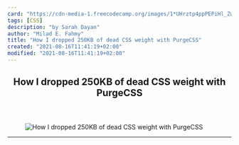 ```yaml
---
card: "https://cdn-media-1.freecodecamp.org/images/1*UHrztp4ppPEPiHl_Zwo2Mg.jpeg"
tags: [CSS]
description: "by Sarah Dayan"
author: "Milad E. Fahmy"
title: "How I dropped 250KB of dead CSS weight with PurgeCSS"
created: "2021-08-16T11:41:19+02:00"
modified: "2021-08-16T11:41:19+02:00"
---
```

<div class="site-wrapper">
<main id="site-main" class="site-main outer">
<div class="inner">
<article class="post-full post tag-css tag-utility-first tag-tailwind tag-technology tag-accessibility ">
<header class="post-full-header">
<h1 class="post-full-title">How I dropped 250KB of dead CSS weight with PurgeCSS</h1>
</header>
<figure class="post-full-image">
<picture>
<source media="(max-width: 700px)" sizes="1px" srcset="data:image/gif;base64,R0lGODlhAQABAIAAAAAAAP///yH5BAEAAAAALAAAAAABAAEAAAIBRAA7 1w">
<source media="(min-width: 701px)" sizes="(max-width: 800px) 400px,
(max-width: 1170px) 700px,
1400px" srcset="https://cdn-media-1.freecodecamp.org/images/1*UHrztp4ppPEPiHl_Zwo2Mg.jpeg 300w,
https://cdn-media-1.freecodecamp.org/images/1*UHrztp4ppPEPiHl_Zwo2Mg.jpeg 600w,
https://cdn-media-1.freecodecamp.org/images/1*UHrztp4ppPEPiHl_Zwo2Mg.jpeg 1000w,
https://cdn-media-1.freecodecamp.org/images/1*UHrztp4ppPEPiHl_Zwo2Mg.jpeg 2000w">
<img onerror="this.style.display='none'" src="https://cdn-media-1.freecodecamp.org/images/1*UHrztp4ppPEPiHl_Zwo2Mg.jpeg" alt="How I dropped 250KB of dead CSS weight with PurgeCSS">
</picture>
</figure>
<section class="post-full-content">
<div class="post-content medium-migrated-article">
</div>
<hr>
</section>
</article>
</div>
</main>
</div>
<!-- Google Tag Manager (noscript) -->
<!-- End Google Tag Manager (noscript) -->
